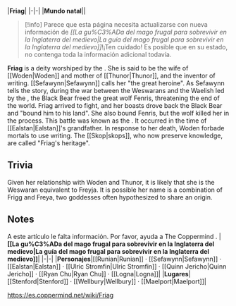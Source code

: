 |**Friag**|
|-|-|
|**Mundo natal**||

> [!info] Parece que esta página necesita actualizarse con nueva información de *[[La gu%C3%ADa del mago frugal para sobrevivir en la Inglaterra del medievo\|La guía del mago frugal para sobrevivir en la Inglaterra del medievo]]*!¡Ten cuidado! Es posible que en su estado, no contenga toda la información adicional todavía.

**Friag** is a deity worshiped by the . She is said to be the wife of [[Woden\|Woden]] and mother of [[Thunor\|Thunor]], and the inventor of writing. [[Sefawynn\|Sefawynn]] calls her "the great heroine".
As Sefawynn tells the story, during the war between the Weswarans and the Waelish led by the , the Black Bear freed the great wolf Fenris, threatening the end of the world. Friag arrived to fight, and her boasts drove back the Black Bear and "bound him to his land". She also bound Fenris, but the wolf killed her in the process. This battle was known as the . It occurred in the time of [[Ealstan\|Ealstan]]'s grandfather.
In response to her death, Woden forbade mortals to use writing. The [[Skop\|skops]], who now preserve knowledge, are called "Friag's heritage".

## Trivia
Given her relationship with Woden and Thunor, it is likely that she is the Weswaran equivalent to Freyja. It is possible her name is a combination of Frigg and Freya, two goddesses often hypothesized to share an origin.
## Notes

A este artículo le falta información. Por favor, ayuda a The Coppermind .
|**[[La gu%C3%ADa del mago frugal para sobrevivir en la Inglaterra del medievo\|La guía del mago frugal para sobrevivir en la Inglaterra del medievo]]**|
|-|-|
|**Personajes**|[[Runian\|Runian]] · [[Sefawynn\|Sefawynn]] · [[Ealstan\|Ealstan]] · [[Ulric Stromfin\|Ulric Stromfin]] · [[Quinn Jericho\|Quinn Jericho]] · [[Ryan Chu\|Ryan Chu]] · [[Logna\|Logna]]|
|**Lugares**|[[Stenford\|Stenford]] · [[Wellbury\|Wellbury]] · [[Maelport\|Maelport]]|



https://es.coppermind.net/wiki/Friag